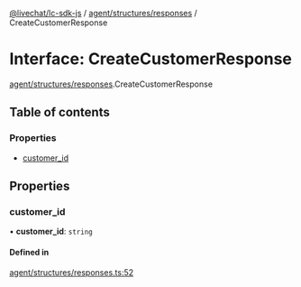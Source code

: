 [@livechat/lc-sdk-js](../README.md) / [agent/structures/responses](../modules/agent_structures_responses.md) / CreateCustomerResponse

# Interface: CreateCustomerResponse

[agent/structures/responses](../modules/agent_structures_responses.md).CreateCustomerResponse

## Table of contents

### Properties

- [customer\_id](agent_structures_responses.CreateCustomerResponse.md#customer_id)

## Properties

### customer\_id

• **customer\_id**: `string`

#### Defined in

[agent/structures/responses.ts:52](https://github.com/livechat/lc-sdk-js/blob/125a327/src/agent/structures/responses.ts#L52)
